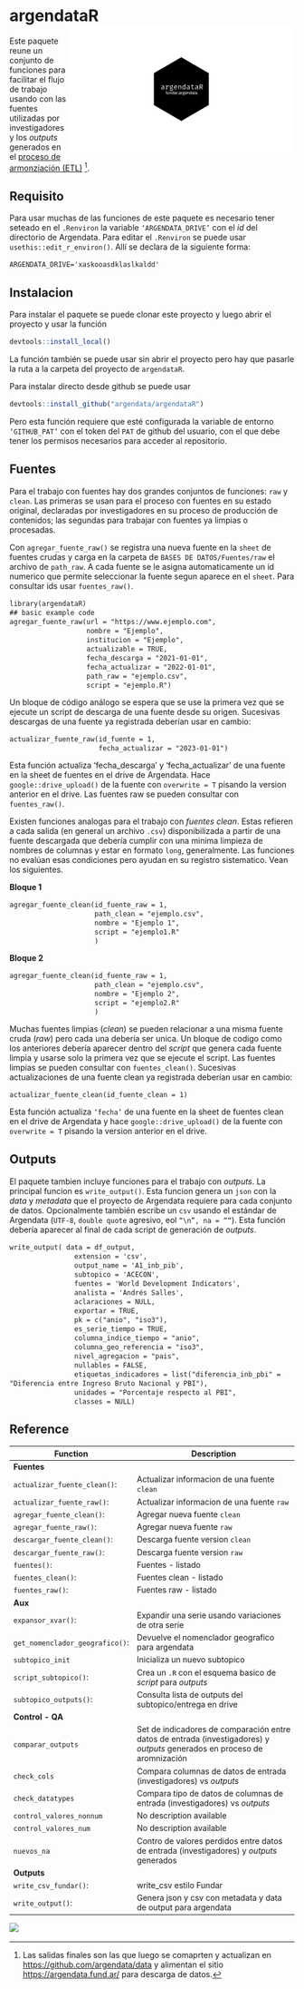 
<!-- README.md is generated from README.Rmd. Please edit that file -->

# argendataR <a><img src="inst/hex_sticker_transparent_border.png" width="400" align="right" /></a>

<!-- badges: start -->
<!-- badges: end -->

Este paquete reune un conjunto de funciones para facilitar el flujo de
trabajo usando con las fuentes utilizadas por investigadores y los _outputs_ generados en 
el [proceso de armonziación (ETL)](https://github.com/argendata/etl/) [^1]. 

[^1]:Las salidas finales son las que luego se comaprten y actualizan en 
<https://github.com/argendata/data> y alimentan el sitio <https://argendata.fund.ar/> para descarga de datos.  


## Requisito

Para usar muchas de las funciones de este paquete es necesario tener
seteado en el `.Renviron` la variable `‘ARGENDATA_DRIVE’` con el _id_ del
directorio de Argendata. Para editar el `.Renviron` se puede usar
`usethis::edit_r_environ()`. Allí se declara de la siguiente forma:

    ARGENDATA_DRIVE='xaskooasdklaslkaldd'

## Instalacion

Para instalar el paquete se puede clonar este proyecto y luego abrir el
proyecto y usar la función

``` r
devtools::install_local()
```

La función también se puede usar sin abrir el proyecto pero hay que
pasarle la ruta a la carpeta del proyecto de `argendataR`.

Para instalar directo desde github se puede usar

``` r
devtools::install_github("argendata/argendataR")
```

Pero esta función requiere que esté configurada la variable de entorno
`‘GITHUB_PAT’` con el token del `PAT` de github del usuario, con el que debe
tener los permisos necesarios para acceder al repositorio.

## Fuentes

Para el trabajo con fuentes hay dos grandes conjuntos de funciones: `raw` y
`clean`. Las primeras se usan para el proceso con fuentes en su estado
original, declaradas por investigadores en su proceso de producción de contenidos;
 las segundas para trabajar con fuentes ya limpias o procesadas. 

Con `agregar_fuente_raw()` se registra una nueva fuente en la `sheet` de fuentes
crudas y carga en la carpeta de `BASES DE DATOS/Fuentes/raw` el archivo de
`path_raw`. A cada fuente se le asigna automaticamente un id numerico que
permite seleccionar la fuente segun aparece en el `sheet`. Para consultar
ids usar `fuentes_raw()`.

    library(argendataR)
    ## basic example code
    agregar_fuente_raw(url = "https://www.ejemplo.com",
                       nombre = "Ejemplo",
                       institucion = "Ejemplo",
                       actualizable = TRUE,
                       fecha_descarga = "2021-01-01",
                       fecha_actualizar = "2022-01-01",
                       path_raw = "ejemplo.csv",
                       script = "ejemplo.R")

Un bloque de código análogo se espera que se use la primera vez que se
ejecute un script de descarga de una fuente desde su origen. Sucesivas
descargas de una fuente ya registrada deberían usar en cambio:


    actualizar_fuente_raw(id_fuente = 1,
                          fecha_actualizar = "2023-01-01")

Esta función actualiza ‘fecha_descarga’ y ‘fecha_actualizar’ de una
fuente en la sheet de fuentes en el drive de Argendata. Hace
`google::drive_upload()` de la fuente con `overwrite = T` pisando la
version anterior en el drive. Las fuentes raw se pueden consultar con
`fuentes_raw()`.

Existen funciones analogas para el trabajo con _fuentes clean_. Estas
refieren a cada salida (en general un archivo `.csv`) disponibilizada
a partir de una fuente descargada que debería cumplir con una minima limpieza de nombres de
columnas y estar en formato `long`, generalmente. Las funciones no evalúan esas
condiciones pero ayudan en su registro sistematico. Vean los siguientes.

**Bloque 1**


    agregar_fuente_clean(id_fuente_raw = 1,
                         path_clean = "ejemplo.csv",
                         nombre = "Ejemplo 1",
                         script = "ejemplo1.R"
                         )

**Bloque 2**


    agregar_fuente_clean(id_fuente_raw = 1,
                         path_clean = "ejemplo.csv",
                         nombre = "Ejemplo 2",
                         script = "ejemplo2.R"
                         )

Muchas fuentes limpias (_clean_) se pueden relacionar a una misma fuente cruda (_raw_) pero
cada una debería ser unica. Un bloque de codigo como los anteriores
debería aparecer dentro del _script_ que genera cada fuente limpia y
usarse solo la primera vez que se ejecute el script. Las fuentes limpias se
pueden consultar con `fuentes_clean()`. Sucesivas actualizaciones de una
fuente clean ya registrada deberían usar en cambio:

    actualizar_fuente_clean(id_fuente_clean = 1)

Esta función actualiza `‘fecha’` de una fuente en la sheet de fuentes
clean en el drive de Argendata y hace `google::drive_upload()` de la
fuente con `overwrite = T` pisando la version anterior en el drive.

## Outputs

El paquete tambien incluye funciones para el trabajo con _outputs_. La
principal funcion es `write_output()`. Esta funcion genera un `json` con
la _data_ y _metadata_ que el proyecto de Argendata requiere para cada
conjunto de datos. Opcionalmente también escribe un `csv` usando el estándar de
Argendata (`UTF-8`, `double quote` agresivo, eol `“\n”, na = ““`). Esta
función debería aparecer al final de cada script de generación de
_outputs_.

    write_output( data = df_output,
                    extension = 'csv',
                    output_name = 'A1_inb_pib',
                    subtopico = 'ACECON',
                    fuentes = 'World Development Indicators',
                    analista = 'Andrés Salles',
                    aclaraciones = NULL,
                    exportar = TRUE,
                    pk = c("anio", "iso3"),
                    es_serie_tiempo = TRUE,
                    columna_indice_tiempo = "anio",
                    columna_geo_referencia = "iso3",
                    nivel_agregacion = "pais",
                    nullables = FALSE,
                    etiquetas_indicadores = list("diferencia_inb_pbi" = "Diferencia entre Ingreso Bruto Nacional y PBI"),
                    unidades = "Porcentaje respecto al PBI",
                    classes = NULL)

## Reference



| Function                        | Description                                                    |
|---------------------------------|----------------------------------------------------------------|
| **Fuentes** |
| `actualizar_fuente_clean()`:    | Actualizar informacion de una fuente `clean`                     |
| `actualizar_fuente_raw()`:      | Actualizar informacion de una fuente `raw`                       |
| `agregar_fuente_clean()`:       | Agregar nueva fuente `clean`                                     |
| `agregar_fuente_raw()`:         | Agregar nueva fuente `raw`                                       |
| `descargar_fuente_clean()`:     | Descarga fuente version `clean`                                  |
| `descargar_fuente_raw()`:       | Descarga fuente version `raw`                                    |
| `fuentes()`:                    | Fuentes - listado                                              |
| `fuentes_clean()`:              | Fuentes clean - listado                                        |
| `fuentes_raw()`:                | Fuentes raw - listado                                          |
| **Aux** |
| `expansor_xvar()`:              | Expandir una serie usando variaciones de otra serie            |
| `get_nomenclador_geografico()`: | Devuelve el nomenclador geografico para argendata              |
| `subtopico_init` | Inicializa un nuevo subtopico |
| `script_subtopico()`:           | Crea un `.R` con el esquema basico de _script_ para _outputs_        |
| `subtopico_outputs()`:          | Consulta lista de outputs del subtopico/entrega en drive       |
| **Control - QA** |
| `comparar_outputs` | Set de indicadores de comparación entre datos de entrada (investigadores) y _outputs_ generados en proceso de aromnización |
| `check_cols` | Compara columnas de datos de entrada (investigadores) vs _outputs_ |
| `check_datatypes` | Compara tipo de datos de columnas de entrada (investigadores) vs _outputs_ |
| `control_valores_nonnum` | No description available |
| `control_valores_num` | No description available |
| `nuevos_na` | Contro de valores perdidos entre datos de entrada (investigadores) y _outputs_ generados |
| **Outputs** |
| `write_csv_fundar()`:           | write_csv estilo Fundar                                        |
| `write_output()`:               | Genera json y csv con metadata y data de output para argendata |


<div>
<a href="https://fund.ar">
  <picture>
    <source media="(prefers-color-scheme: dark)" srcset="https://github.com/datos-Fundar/fundartools/assets/86327859/6ef27bf9-141f-4537-9d78-e16b80196959">
    <source media="(prefers-color-scheme: light)" srcset="https://github.com/datos-Fundar/fundartools/assets/86327859/aa8e7c72-4fad-403a-a8b9-739724b4c533">
    <img src="fund.ar"></img>
  </picture>
</a>
</div>
